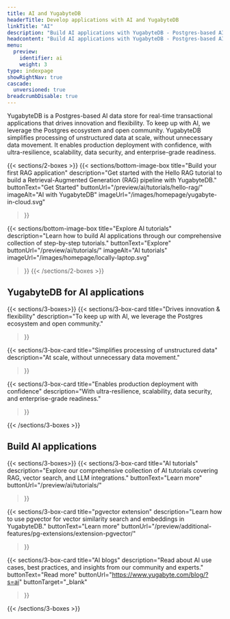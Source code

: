 ```yaml
---
title: AI and YugabyteDB
headerTitle: Develop applications with AI and YugabyteDB
linkTitle: "AI"
description: "Build AI applications with YugabyteDB - Postgres-based AI data store for real-time transactional applications"
headcontent: "Build AI applications with YugabyteDB - Postgres-based AI data store for real-time transactional applications"
menu:
  preview:
    identifier: ai
    weight: 3
type: indexpage
showRightNav: true
cascade:
  unversioned: true
breadcrumbDisable: true
---
```


YugabyteDB is a Postgres-based AI data store for real-time transactional applications that drives innovation and flexibility. To keep up with AI, we leverage the Postgres ecosystem and open community. YugabyteDB simplifies processing of unstructured data at scale, without unnecessary data movement. It enables production deployment with confidence, with ultra-resilience, scalability, data security, and enterprise-grade readiness.

{{< sections/2-boxes >}}
  {{< sections/bottom-image-box
    title="Build your first RAG application"
    description="Get started with the Hello RAG tutorial to build a Retrieval-Augmented Generation (RAG) pipeline with YugabyteDB."
    buttonText="Get Started"
    buttonUrl="/preview/ai/tutorials/hello-rag/"
    imageAlt="AI with YugabyteDB" imageUrl="/images/homepage/yugabyte-in-cloud.svg"
  >}}

  {{< sections/bottom-image-box
    title="Explore AI tutorials"
    description="Learn how to build AI applications through our comprehensive collection of step-by-step tutorials."
    buttonText="Explore"
    buttonUrl="/preview/ai/tutorials/"
    imageAlt="AI tutorials" imageUrl="/images/homepage/locally-laptop.svg"
  >}}
{{< /sections/2-boxes >}}

## YugabyteDB for AI applications

{{< sections/3-boxes>}}
  {{< sections/3-box-card
    title="Drives innovation & flexibility"
    description="To keep up with AI, we leverage the Postgres ecosystem and open community."
  >}}

  {{< sections/3-box-card
    title="Simplifies processing of unstructured data"
    description="At scale, without unnecessary data movement."
  >}}

  {{< sections/3-box-card
    title="Enables production deployment with confidence"
    description="With ultra-resilience, scalability, data security, and enterprise-grade readiness."
  >}}

{{< /sections/3-boxes >}}

## Build AI applications

{{< sections/3-boxes>}}
  {{< sections/3-box-card
    title="AI tutorials"
    description="Explore our comprehensive collection of AI tutorials covering RAG, vector search, and LLM integrations."
    buttonText="Learn more"
    buttonUrl="/preview/ai/tutorials/"
  >}}

  {{< sections/3-box-card
    title="pgvector extension"
    description="Learn how to use pgvector for vector similarity search and embeddings in YugabyteDB."
    buttonText="Learn more"
    buttonUrl="/preview/additional-features/pg-extensions/extension-pgvector/"
  >}}

  {{< sections/3-box-card
    title="AI blogs"
    description="Read about AI use cases, best practices, and insights from our community and experts."
    buttonText="Read more"
    buttonUrl="https://www.yugabyte.com/blog/?s=ai"
    buttonTarget="_blank"
  >}}

{{< /sections/3-boxes >}}